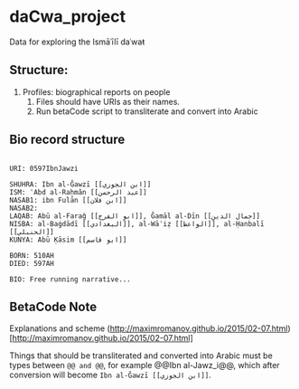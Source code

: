 # daCwa_project

Data for exploring the Ismāʿīlī daʿwaŧ 

## Structure:

1. Profiles: biographical reports on people
	1. Files should have URIs as their names.
	2. Run betaCode script to transliterate and convert into Arabic


## Bio record structure

```

URI: 0597IbnJawzi

SHUHRA: Ibn al-Ǧawzī [[ابن الجوزي]]
ISM: ʿAbd al-Raḥmãn [[عبد الرحمن]]
NASAB1: ibn Fulān [[ابن فلان]]
NASAB2:
LAQAB: Abū al-Faraǧ [[ابو الفرج]], Ǧamāl al-Dīn [[جمال الدين]]
NISBA: al-Baġdādī [[البغدادي]], al-Wāʿiẓ [[الواعظ]], al-Ḥanbalī [[الحنبلي]]
KUNYA: Abū Ḳāsim [[ابو قاسم]] 

BORN: 510AH
DIED: 597AH

BIO: Free running narrative... 

```

## BetaCode Note

Explanations and scheme (http://maximromanov.github.io/2015/02-07.html)[http://maximromanov.github.io/2015/02-07.html]

Things that should be transliterated and converted into Arabic must be types between `@@ and @@`, for example @@Ibn al-Jawz_i@@, which after conversion will become `Ibn al-Ǧawzī [[ابن الجوزي]]`.
